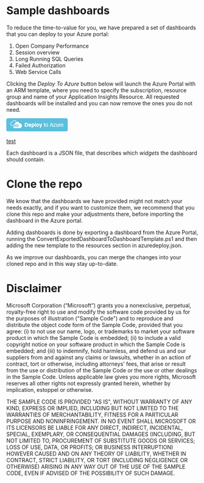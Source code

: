 # Sample dashboards

To reduce the time-to-value for you, we have prepared a set of dashboards that you can deploy to your Azure portal:
1. Open Company Performance
2. Session overview
3. Long Running SQL Queries
4. Failed Authorization
5. Web Service Calls

Clicking the *Deploy To Azure* button below will launch the Azure Portal with an ARM template, where you need to specify the subscription, resource group and name of 
your Application Insights Resource. All requested dashboards will be installed and you can now remove the ones you do not need.

<a href="https://freddyk.azurewebsites.net/api/AzureDeploy" referrerpolicy="origin" target="_blank"><img src="https://raw.githubusercontent.com/Azure/azure-quickstart-templates/master/1-CONTRIBUTION-GUIDE/images/deploytoazure.png"/></a>

[test][azuredeployfile]

[azuredeployfile]: azuredeploy.json


Each dashboard is a JSON file, that describes which *widgets* the dashboard should contain.



# Clone the repo

We know that the dashboards we have provided might not match your needs exactly, and if you want to customize them, we recommend that you clone this repo and make your adjustments there, before importing the dashboard in the Azure portal.

Adding dashboards is done by exporting a dashboard from the Azure Portal, running the ConvertExportedDashboardToDashboardTemplate.ps1 and then adding the new template to the resources section in azuredeploy.json.

As we improve our dashboards, you can merge the changes into your cloned repo and in this way stay up-to-date.



# Disclaimer
Microsoft Corporation (“Microsoft”) grants you a nonexclusive, perpetual, royalty-free right to use and modify the software code provided by us for the purposes of illustration  ("Sample Code") and to reproduce and distribute the object code form of the Sample Code, provided that you agree: (i) to not use our name, logo, or trademarks to market your software product in which the Sample Code is embedded; (ii) to include a valid copyright notice on your software product in which the Sample Code is embedded; and (iii) to indemnify, hold harmless, and defend us and our suppliers from and against any claims or lawsuits, whether in an action of contract, tort or otherwise, including attorneys’ fees, that arise or result from the use or distribution of the Sample Code or the use or other dealings in the Sample Code. Unless applicable law gives you more rights, Microsoft reserves all other rights not expressly granted herein, whether by implication, estoppel or otherwise. 

THE SAMPLE CODE IS PROVIDED "AS IS", WITHOUT WARRANTY OF ANY KIND, EXPRESS OR IMPLIED, INCLUDING BUT NOT LIMITED TO THE WARRANTIES OF MERCHANTABILITY, FITNESS FOR A PARTICULAR PURPOSE AND NONINFRINGEMENT. IN NO EVENT SHALL MICROSOFT OR ITS LICENSORS BE LIABLE FOR ANY DIRECT, INDIRECT, INCIDENTAL, SPECIAL, EXEMPLARY, OR CONSEQUENTIAL DAMAGES (INCLUDING, BUT NOT LIMITED TO, PROCUREMENT OF SUBSTITUTE GOODS OR SERVICES; LOSS OF USE, DATA, OR PROFITS; OR BUSINESS INTERRUPTION) HOWEVER CAUSED AND ON ANY THEORY OF LIABILITY, WHETHER IN CONTRACT, STRICT LIABILITY, OR TORT (INCLUDING NEGLIGENCE OR OTHERWISE) ARISING IN ANY WAY OUT OF THE USE OF THE SAMPLE CODE, EVEN IF ADVISED OF THE POSSIBILITY OF SUCH DAMAGE.

